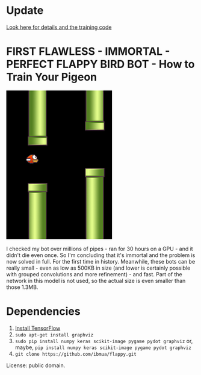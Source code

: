 # Update
[Look here for details and the training code](https://github.com/ibmua/immortal-flappy)

#	FIRST FLAWLESS - IMMORTAL - PERFECT FLAPPY BIRD BOT - How to Train Your Pigeon
![](flappy.png)

I checked my bot over millions of pipes - ran for 30 hours on a GPU - and it didn't die even once. So I'm concluding that it's immortal and the problem is now solved in full. For the first time in history. Meanwhile, these bots can be really small - even as low as 500KB in size (and lower is certainly possible with grouped convolutions and more refinement) - and fast. Part of the network in this model is not used, so the actual size is even smaller than those 1.3MB.

#	Dependencies
1.	[Install TensorFlow](https://www.tensorflow.org/install/)
2.	`sudo apt-get install graphviz`
3.	`sudo pip install numpy keras scikit-image pygame pydot graphviz` or, maybe, `pip install numpy keras scikit-image pygame pydot graphviz`
5.	`git clone https://github.com/ibmua/flappy.git`

License: public domain.
